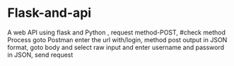 # Flask-and-api
A web API using flask and Python ,
request method-POST,
#check method Process
goto Postman enter the url with/login,
method post
output in JSON format,
goto body and select raw input and enter username and password in JSON,
send request
